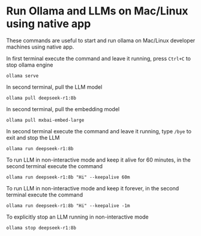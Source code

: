 # Run Ollama and LLMs on Mac/Linux using native app

These commands are useful to start and run ollama on Mac/Linux developer machines using native app.

In first terminal execute the command and leave it running, press `Ctrl+C` to stop ollama engine

    ollama serve

In second terminal, pull the LLM model

    ollama pull deepseek-r1:8b

In second terminal, pull the embedding model 

    ollama pull mxbai-embed-large

In second terminal execute the command and leave it running, type `/bye` to exit and stop the LLM

    ollama run deepseek-r1:8b

To run LLM in non-interactive mode and keep it alive for 60 minutes, in the second terminal execute the command

    ollama run deepseek-r1:8b "Hi" --keepalive 60m

To run LLM in non-interactive mode and keep it forever, in the second terminal execute the command

    ollama run deepseek-r1:8b "Hi" --keepalive -1m

To explicitly stop an LLM running in non-interactive mode

    ollama stop deepseek-r1:8b